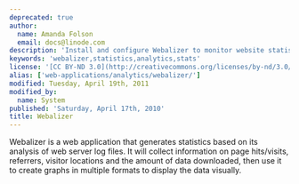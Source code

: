 ```yaml
---
deprecated: true
author:
  name: Amanda Folson
  email: docs@linode.com
description: 'Install and configure Webalizer to monitor website statistics.'
keywords: 'webalizer,statistics,analytics,stats'
license: '[CC BY-ND 3.0](http://creativecommons.org/licenses/by-nd/3.0/us/)'
alias: ['web-applications/analytics/webalizer/']
modified: Tuesday, April 19th, 2011
modified_by:
  name: System
published: 'Saturday, April 17th, 2010'
title: Webalizer
---
```


Webalizer is a web application that generates statistics based on its analysis of web server log files. It will collect information on page hits/visits, referrers, visitor locations and the amount of data downloaded, then use it to create graphs in multiple formats to display the data visually.

